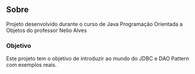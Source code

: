 ## Sobre
Projeto desenvolvido durante o curso de Java  Programação Orientada a Objetos do professor Nelio Alves  
### Objetivo
Este projeto tem o objetivo de introduzir ao mundo do JDBC  e DAO Pattern com exemplos reais.
